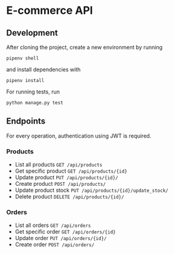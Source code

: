 # E-commerce API

## Development
After cloning the project, create a new environment by running

`pipenv shell`

and install dependencies with

`pipenv install`

For running tests, run

`python manage.py test`

## Endpoints

For every operation, authentication using JWT is required.
### Products
- List all products `GET /api/products`
- Get specific product `GET /api/products/{id}`
- Update product `PUT /api/products/{id}/`
- Create product `POST /api/products/`
- Update product stock `PUT /api/products/{id}/update_stock/`
- Delete product `DELETE /api/products/{id}/`


### Orders
- List all orders `GET /api/orders`
- Get specific order `GET /api/orders/{id}`
- Update order `PUT /api/orders/{id}/`
- Create order `POST /api/orders/`

